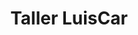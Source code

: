 ---
title: "Taller LuisCar"
url: /carbajosa-de-la-sagrada/taller-luiscar/
shop: reparación de automóviles
---
